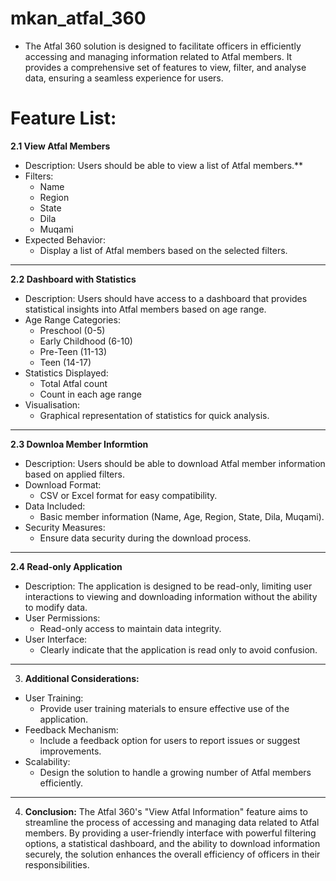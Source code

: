 # mkan_atfal_360

- The Atfal 360 solution is designed to facilitate officers in efficiently accessing and managing information related to Atfal members. It provides a comprehensive set of features to view, filter, and analyse data, ensuring a seamless experience for users.
# Feature List:
**2.1 View Atfal Members**
- Description: Users should be able to view a list of Atfal members.**
- Filters:
    - Name
    - Region
    - State
    - Dila
    - Muqami
- Expected Behavior:
    - Display a list of Atfal members based on the selected filters.
***
**2.2 Dashboard with Statistics**
- Description: Users should have access to a dashboard that provides statistical insights into Atfal members based on age range.
- Age Range Categories:
    - Preschool (0-5)
    - Early Childhood (6-10)
    - Pre-Teen (11-13)
    - Teen (14-17)
- Statistics Displayed:
    - Total Atfal count
    - Count in each age range
- Visualisation:
    - Graphical representation of statistics for quick analysis.
***
**2.3 Downloa Member Informtion**
- Description: Users should be able to download Atfal member information based on applied filters.
- Download Format:
    - CSV or Excel format for easy compatibility.
- Data Included:
    - Basic member information (Name, Age, Region, State, Dila, Muqami).
- Security Measures:
    - Ensure data security during the download process.
***
**2.4 Read-only Application**
- Description: The application is designed to be read-only, limiting user interactions to viewing and downloading information without the ability to modify data.
- User Permissions:
    - Read-only access to maintain data integrity.
- User Interface:
    - Clearly indicate that the application is read only to avoid confusion.
***
3. **Additional Considerations:**
- User Training:
    - Provide user training materials to ensure effective use of the application.
- Feedback Mechanism:
    - Include a feedback option for users to report issues or suggest improvements.
- Scalability:
    - Design the solution to handle a growing number of Atfal members efficiently.
***
4. **Conclusion:**
The Atfal 360's "View Atfal Information" feature aims to streamline the process of accessing and managing data related to Atfal members. By providing a user-friendly interface with powerful filtering options, a statistical dashboard, and the ability to download information securely, the solution enhances the overall efficiency of officers in their responsibilities.

